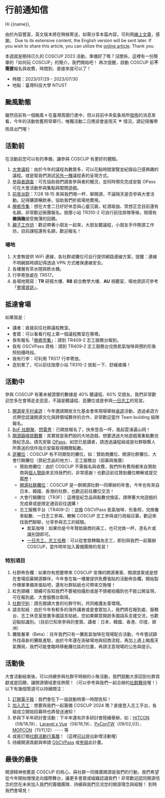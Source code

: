 # 行前通知信

Hi {{name}},

由於內容豐富，英文版本將在稍候寄送，如需分享本篇內容，可利用[線上文章](https://blog.coscup.org/2023/07/coscup2023.html)，感謝。
Due to its extensive content, the English version will be sent later. If you wish to share this article, you can utilize the [online article](https://blog.coscup.org/2023/07/coscup2023.html). Thank you.

本週就是期待已久的 COSCUP 2023 活動，準備好了嗎？沒關係，這裡有一份簡單的「如何玩 COSCUP」的簡介，我們開始吧！
再次提醒，啟動 COSCUP 前**不需要**報名與收費，時間到、直接來就可以了！

- 時間：2023/07/29 - 2023/07/30
- 地點：臺灣科技大學 NTUST

## 颱風動態

雖然目前有一個颱風 🌀 在臺灣周圍行進中，但以目前中央氣象局所[發佈](https://www.cwb.gov.tw/V8/C/P/Typhoon/TY_WARN.html)的消息來看，今年的活動依舊照常舉行，唯獨活動二日應該會是雨天 ☔️ 情況，請記得攜帶雨具出門喔！

## 活動前

在活動前您可以有的準備，讓參與 COSCUP 有更好的體驗。

1. [大會議程](https://coscup.org/2023/zh-TW/session)：由於今年的議程為數眾多，可以花點時間瀏覽並紀錄自己感興趣的議程。或是幫我們測試[另外一種](https://volunteer.coscup.org/schedule/2023)議程表的呈現方式。
2. [參與者調查](https://coscup.org/2023-survey/)：可先協助我們調查參與者的概況，並同時預先完成安裝 OPass 可在大會活動參與集點與闖關遊戲。
3. [前夜派對](https://blog.coscup.org/2023/07/welcome-party-20230728-1815-2130-utc8.html)：7/28 18:15 來與我們喝一杯、聊開源，不論隔天是否參與大會活動。記得購買暢飲券，協助我們折抵場地費用。
4. [療癒市集](https://blog.coscup.org/2023/07/introducing-healing-market-with-yoga.html)：想在大會二日好好休息與心靈沉澱，紅酒瑜伽、冥想正念目前還有名額，非常歡迎揪團報名。按摩小站 TR310-2 可自行前往排隊等候，現場有**樂捐箱**接受微薄的回饋。
5. [親子工作坊](https://blog.coscup.org/2023/07/parent-child-workshops.html)：歡迎帶著小朋友一起來，大朋友聽議程，小朋友手作開源工作坊，目前課程還有名額，歡迎報名！

### 場地

1. 大會無提供 WiFi 連線，各社群或攤位可自行提供網路連線方案，提醒：連線不明網路時請記得透過 VPN 方式確保連線安全。
2. 各樓層有茶水間與飲水機。
3. 行李寄放處在 TR517。
4. 各場地簡寫：**TR** 研揚大樓、**RB** 綜合教學大樓、**AU** 視聽室，場地資訊可參考「[會場資訊](https://coscup.org/2023/zh-TW/venue)」。

## 抵達會場

如果我是：

- 講者：直接前往社群議程教室。
- 會眾：可以看看行程上第一個議程教室在哪裡。
- 我有報名「[療癒市集](https://blog.coscup.org/2023/07/introducing-healing-market-with-yoga.html)」：請到 TR409-2 志工服務台報到。
- 我有 OSCVPass 資格：請到 TR409-2 志工服務台兌換氮氣咖啡與預約形象照拍攝時段。
- 我有行李：可利用 TR517 行李寄放。
- 逛到累了，可以前往按摩小站 TR310-2 放鬆一下、舒緩痠痛！

## 活動中

參與 COSCUP 有著未被證實的數據是 40% 聽議程、60% 交朋友。我們非常歡迎您多在會場走走逛逛，不論是聽議程、逛攤位或是參與[一日志工](https://volunteer.coscup.org/tasks/2023)的見習。

1. [開源星手村桌遊](https://forms.gle/YYaaiwBpeQu1MTYF9)：今年邀請開放文化基金會來現場舉辦[桌遊](https://openstartervillage.ocf.tw/)活動，透過桌遊方式帶您認識開源文化與跨領域夥伴的合作，非常歡迎當作 Team building 組隊報名。
2. [BoF 社群聚](https://blog.coscup.org/2023/07/coscup-2023-bof-hacking-room.html)、[閃電秀](https://blog.coscup.org/2023/07/coscup-lightning-talk-20.html)：已開放報名了，快來登高一呼，風起雲湧遍山岡！
3. [開源巔峰挑戰賽](https://blog.coscup.org/2023/07/blog-post.html)：其實就是我們說的大地遊戲，想要透過大地遊戲蒐集點數兌換紀念品，請先安裝 [OPass](https://opass.app/)，如您已是講者，請透過議程組或是社群聯繫人所寄送的信件指示安裝取得餽贈點數。
4. [逛攤位](https://coscup.org/2023/zh-TW/venue)：COSCUP 有不同類型的攤位，如：贊助商攤位、開源社群攤位、大會行銷攤位（買紀念品的地方）、志工服務台（招募與推廣）
   - 贊助商攤位：由於 COSCUP 不需報名與收費，我們所有費用都來自贊助商與[個人贊助](https://ocf.neticrm.tw/civicrm/contribute/transact?reset=1&id=69)來支持我們的，非常感謝！也歡迎前往贊助攤位瞭解或提交履歷！
   - [開源社群攤位](https://blog.coscup.org/2023/06/coscup2023-booth.html)：COSCUP 是一群開源社群一同舉辦的年會。今年也有來自日本、韓國、香港的社群，也歡迎前往攤位交流！
   - 大會行銷攤位（TR3F）：這裡是紀念品與點數兌換區，請帶著大地遊戲的完成章或是限定通貨前往選購！
   - 志工服務平台（TR409-2）：[兌換](https://blog.coscup.org/2023/07/oscvpass.html) OSCVPass 氮氣咖啡、形象照，兌換餐車點數、一日志工參與、瞭解 COSCUP 志工參與或行政組召募，歡迎來找我們聊聊，分享參與志工的經驗。
     - 氮氣咖啡：如果你是今年贊助廠商的員工，也可兌換一杯，憑名片或識別證即可。
     - [一日志工、志工任務](https://volunteer.coscup.org/tasks/2023)：可以從會眾轉職為志工，即刻與我們一起籌辦 COSCUP，當作明年加入籌備團隊的見習！

### 特別項目

1. 社群佈告欄：如果你有想要帶來 COSCUP 宣傳的開源專案、開源提案或是想在會場招募開源夥伴，今年會在每一樓層提供免費張貼的活動佈告欄，開始製作傳單準備來張貼吧，還有社群貼紙也可帶來交換喔！
2. 紅色頸繩：頸繩可告知我們不要被拍攝到或是不慎被拍攝到也不能公開呈現，可在報到處、大會服務台取得。
3. [社群守則](https://hackmd.io/@coscup/cococo-zh)：請先閱讀大會的社群守則，共同維護友善環境。
4. 語言貼紙：由於今年有較多的海外講者或是會眾加入，我們將在報到處、服務台、志工休息室放置多國語言貼紙，您如果願意開啟多國語系支援交流，也歡迎黏貼識別。（目前已知來參與的會眾、講者：日本、韓國、香港、印度、歐洲）
5. 攤販餐車（Beta）：往年我們只有一攤氮氣咖啡在現場配合活動，今年嘗試額外找尋新的攤販進駐，由於今年還在突破場地與招商流程，再加上遇上颱風天氣攪局，我們可能會臨時移動攤位區的位置，再請注意現場的公告與提示。

## 活動後

大會活動結束後，可以持續參與社群平時辦的小聚活動，我們鼓勵大家回到社群貢獻或是回饋，讓開源領域更佳熱鬧！（可以參考與我們一起合辦的[社群夥伴](https://coscup.org/2023/zh-TW/community)喔！）
以下有幾個管道可以持續關注：

1. [訂閱電子報](https://secretary.coscup.org/subscribe/coscup)：我們會在下一屆啟動時第一時間告知！
2. [加入志工](https://volunteer.coscup.org/)：想要與我們一起籌備 COSCUP 2024 嗎？直接登入志工平台，各組成立開始招募時也將發送通知！
3. 參與下半年研討會活動：下半年還有許多研討會陸續舉辦，如：[HITCON](https://hitcon.org/)（08/18,19）、[Laravel x Vue](https://laravelconf.tw/)（08/18,19）、[PyConTW](https://tw.pycon.org/)（09/02,03）、[MOPCON](https://mopcon.org/)（11/11,12）⋯⋯ 等
4. 或是訂閱[社群活動行事曆](https://calendar.google.com/calendar/embed?src=p09uh8cg4uvt2ij4obf45cltsk%40group.calendar.google.com&ctz=Asia%2FTaipei)！（這裡[可以](https://forms.gle/J52atxyfXHy3mhed9)提出新增活動喔）
5. 持續開源貢獻與申請 [OSCVPass](https://ocf.tw/p/oscvpass/) 或[參與](https://github.com/ocftw/OSCVPass/)此計畫。

## 最後的最後

開源精神依舊是 COSCUP 的核心，與社群一同推廣開源是我們的行動，我們希望從今年開始慢慢走向國際舞台，讓更多會眾或組織認識我們！非常歡迎認同開源信念的您在未來加入我們的籌備團隊、持續與我們交流您的開源理念與經驗！
到時我們會場見！
